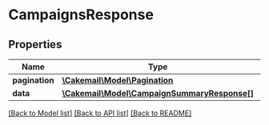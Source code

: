 # CampaignsResponse

## Properties
Name | Type | Description | Notes
------------ | ------------- | ------------- | -------------
**pagination** | [**\Cakemail\Model\Pagination**](Pagination.md) |  | 
**data** | [**\Cakemail\Model\CampaignSummaryResponse[]**](CampaignSummaryResponse.md) |  | 

[[Back to Model list]](../../README.md#documentation-for-models) [[Back to API list]](../../README.md#documentation-for-api-endpoints) [[Back to README]](../../README.md)

